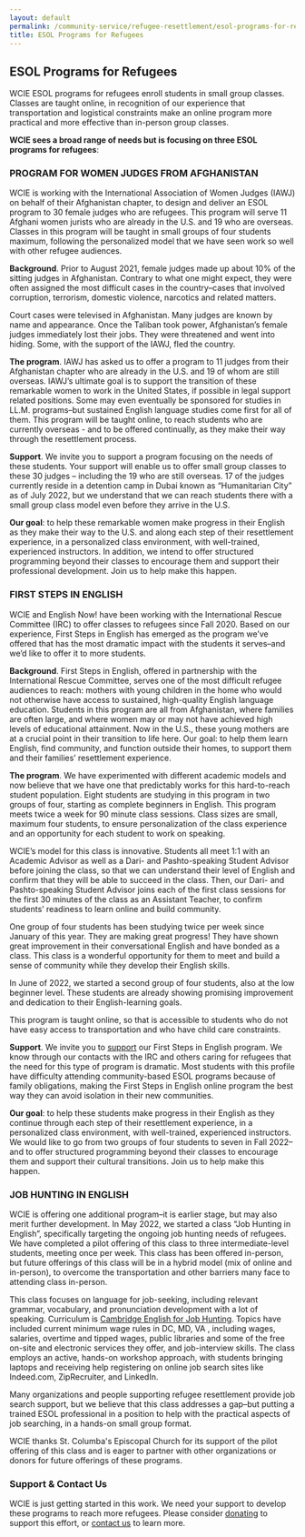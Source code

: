 ```yaml
---
layout: default
permalink: /community-service/refugee-resettlement/esol-programs-for-refugees
title: ESOL Programs for Refugees
---
```

<section markdown="1">

## ESOL Programs for Refugees

WCIE ESOL programs for refugees enroll students in small group classes. Classes are taught online, in recognition of our experience that transportation and logistical constraints make an online program more practical and more effective than in-person group classes.

**WCIE sees a broad range of needs but is focusing on three ESOL programs for refugees**:

### PROGRAM FOR WOMEN JUDGES FROM AFGHANISTAN

WCIE is working with the International Association of Women Judges (IAWJ) on behalf of their Afghanistan chapter, to design and deliver an ESOL program to 30 female judges who are refugees. This program will serve 11 Afghani women jurists who are already in the U.S. and 19 who are overseas. Classes in this program will be taught in small groups of four students maximum, following the personalized model that we have seen work so well with other refugee audiences.

**Background**. Prior to August 2021, female judges made up about 10% of the sitting judges in Afghanistan. Contrary to what one might expect, they were often assigned the most difficult cases in the country–cases that involved corruption, terrorism, domestic violence, narcotics and
related matters.

Court cases were televised in Afghanistan. Many judges are known by name and appearance. Once the Taliban took power, Afghanistan’s female judges immediately lost their jobs. They were threatened and went into hiding. Some, with the support of the IAWJ, fled the country.

**The program**. IAWJ has asked us to offer a program to 11 judges from their Afghanistan chapter who are already in the U.S. and 19 of whom are still overseas. IAWJ’s ultimate goal is to support the transition of these remarkable women to work in the United States, if possible in legal support related positions. Some may even eventually be sponsored for studies in LL.M. programs–but sustained English language studies come first for all of them. This program will be taught online, to reach students who are currently overseas - and to be offered continually, as they make their way through the resettlement process.

**Support**. We invite you to support a program focusing on the needs of these students. Your support will enable us to offer small group classes to these 30 judges – including the 19 who are still overseas. 17 of the judges currently reside in a detention camp in Dubai known as “Humanitarian City” as of July 2022, but we understand that we can reach students there with a small group class model even before they arrive in the U.S.

**Our goal**: to help these remarkable women make progress in their English as they make their way to the U.S. and along each step of their resettlement experience, in a personalized class environment, with well-trained, experienced instructors. In addition, we intend to offer structured programming beyond their classes to encourage them and support their professional development. Join us to help make this happen.

### FIRST STEPS IN ENGLISH

WCIE and English Now! have been working with the International Rescue Committee (IRC) to offer classes to refugees since Fall 2020. Based on our experience, First Steps in English has emerged as the program we’ve offered that has the most dramatic impact with the students it serves–and we’d like to offer it to more students.

**Background**. First Steps in English, offered in partnership with the International Rescue Committee, serves one of the most difficult refugee audiences to reach: mothers with young children in the home who would not otherwise have access to sustained, high-quality English language education. Students in this program are all from Afghanistan, where families are often large, and where women may or may not have achieved high levels of educational attainment. Now in the U.S., these young mothers are at a crucial point in their transition to life here. Our goal: to help them learn English, find community, and function outside their homes, to support them and their families’ resettlement experience.

**The program**. We have experimented with different academic models and now believe that we have one that predictably works for this hard-to-reach student population. Eight students are studying in this program in two groups of four, starting as complete beginners in English. This program meets twice a week for 90 minute class sessions. Class sizes are small, maximum four students, to ensure personalization of the class experience and an opportunity for each student to work on speaking.

WCIE’s model for this class is innovative. Students all meet 1:1 with an Academic Advisor as well as a Dari- and Pashto-speaking Student Advisor before joining the class, so that we can understand their level of English and confirm that they will be able to succeed in the class. Then, our Dari- and Pashto-speaking Student Advisor joins each of the first class sessions for the first 30 minutes of the class as an Assistant Teacher, to confirm students’ readiness to learn online and build community.

One group of four students has been studying twice per week since January of this year. They are making great progress! They have shown great improvement in their conversational English and have bonded as a class. This class is a wonderful opportunity for them to meet and build a sense of community while they develop their English skills.

In June of 2022, we started a second group of four students, also at the low beginner level. These students are already showing promising improvement and dedication to their English-learning goals.

This program is taught online, so that is accessible to students who do not have easy access to transportation and who have child care constraints.

**Support**. We invite you to [support](/support) our First Steps in English program. We know through our contacts with the IRC and others caring for refugees that the need for this type of program is dramatic. Most students with this profile have difficulty attending community-based ESOL programs because of family obligations, making the First Steps in English online program the best way they can avoid isolation in their new communities.

**Our goal**: to help these students make progress in their English as they continue through each step of their resettlement experience, in a personalized class environment, with well-trained, experienced instructors. We would like to go from two groups of four students to seven in Fall 2022–and to offer structured programming beyond their classes to encourage them and support their cultural transitions. Join us to help make this happen.

### JOB HUNTING IN ENGLISH

WCIE is offering one additional program–it is earlier stage, but may also merit further development. In May 2022, we started a class “Job Hunting in English”, specifically targeting the ongoing job hunting needs of refugees. We have completed a pilot offering of this class to three intermediate-level students, meeting once per week. This class has been offered in-person, but future offerings of this class will be in a hybrid model (mix of online and in-person), to overcome the transportation and other barriers many face to attending class in-person.

This class focuses on language for job-seeking, including relevant grammar, vocabulary, and pronunciation development with a lot of speaking. Curriculum is [Cambridge English for Job Hunting](https://www.cambridge.es/en/catalogue/business-english/other-titles/cambridge-english-for/job-hunting). Topics have included current minimum wage rules in DC, MD, VA , including wages, salaries, overtime and tipped wages, public libraries and some of the free on-site and electronic services they offer, and job-interview skills. The class employs an active, hands-on workshop approach, with students bringing laptops and receiving help registering on online job search sites like Indeed.com, ZipRecruiter, and LinkedIn.

Many organizations and people supporting refugee resettlement provide job search support, but we believe that this class addresses a gap–but putting a trained ESOL professional in a position to help with the practical aspects of job searching, in a hands-on small group format.

WCIE thanks St. Columba's Episcopal Church for its support of the pilot offering of this class and is eager to partner with other organizations or donors for future offerings of these programs.

### Support & Contact Us

WCIE is just getting started in this work. We need your support to develop these programs to reach more refugees. Please consider [donating](/support) to support this effort, or [contact us](/contact) to learn more.
